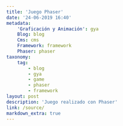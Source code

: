 ```yaml
---
title: 'Juego Phaser'
date: '24-06-2019 16:40'
metadata:
    'Graficación y Animación': gya
    Blog: blog
    Cms: cms
    Framework: framework
    Phaser: phaser
taxonomy:
    tag:
        - blog
        - gya
        - game
        - phaser
        - framework
layout: post
description: 'Juego realizado con Phaser'
link: /source/
markdown_extra: true
---
```


